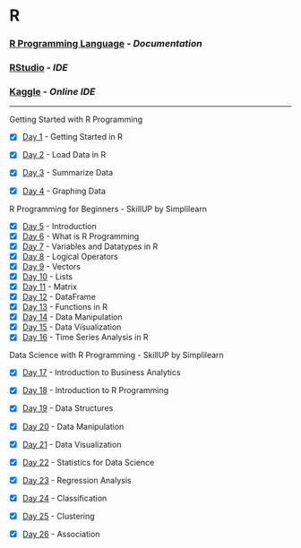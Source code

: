 # R 

### [R Programming Language](https://www.r-project.org/) - _Documentation_

### [RStudio](https://www.rstudio.com/) - _IDE_

### [Kaggle](https://www.kaggle.com/) - _Online IDE_

---

Getting Started with R Programming

- [x] [Day 1](https://www.kaggle.com/code/ameythakur20/day-1-getting-started-in-r) - Getting Started in R
- [x] [Day 2](https://www.kaggle.com/code/ameythakur20/day-2-load-data-into-r/notebook) - Load Data in R
- [x] [Day 3](https://www.kaggle.com/ameythakur20/day-3-summarize-data) - Summarize Data
- [x] [Day 4](https://www.kaggle.com/ameythakur20/day-4-graphing-data) - Graphing Data


R Programming for Beginners - SkillUP by Simplilearn

- [x] [Day 5](https://www.r-project.org/about.html) - Introduction
- [x] [Day 6](https://www.w3schools.com/r/r_intro.asp) - What is R Programming
- [x] [Day 7](https://www.kaggle.com/code/megasatish/variables-and-datatype-in-r) - Variables and Datatypes in R
- [x] [Day 8](https://www.kaggle.com/code/megasatish/variables-and-datatype-in-r) - Logical Operators
- [x] [Day 9](https://www.kaggle.com/code/megasatish/vectors-lists-matrix-in-r) - Vectors
- [x] [Day 10](https://www.kaggle.com/code/megasatish/vectors-lists-matrix-in-r) - Lists
- [x] [Day 11](https://www.kaggle.com/code/megasatish/vectors-lists-matrix-in-r) - Matrix
- [x] [Day 12](https://www.kaggle.com/code/megasatish/dataframes-data-visualization) - DataFrame
- [x] [Day 13](https://www.kaggle.com/code/megasatish/functions-in-r) - Functions in R
- [x] [Day 14](https://www.kaggle.com/code/megasatish/data-manipulation-in-r) - Data Manipulation
- [x] [Day 15](https://www.kaggle.com/code/megasatish/data-visualization) - Data Visualization
- [x] [Day 16](https://www.kaggle.com/code/megasatish/time-series-analysis-in-r) - Time Series Analysis in R

Data Science with R Programming - SkillUP by Simplilearn

- [x] [Day 17](https://www.coursicle.com/umn/courses/MSBA/6130/) - Introduction to Business Analytics
- [x] [Day 18](https://www.r-project.org/about.html) - Introduction to R Programming
- [x] [Day 19](https://www.kaggle.com/code/megasatish/vectors-lists-matrix-in-r) - Data Structures
- [x] [Day 20](https://www.kaggle.com/code/megasatish/data-manipulation-in-r) - Data Manipulation
- [x] [Day 21](https://www.kaggle.com/code/ameythakur20/data-visualization-in-r) - Data Visualization
- [x] [Day 22](https://towardsdatascience.com/fundamentals-of-statistics-for-data-scientists-and-data-analysts-69d93a05aae7) - Statistics for Data Science 
- [x] [Day 23](https://www.kaggle.com/code/megasatish/regression-analysis) - Regression Analysis
- [x] [Day 24](https://www.kaggle.com/code/megasatish/classification) - Classification
- [x] [Day 25](https://www.statmethods.net/advstats/cluster.html) - Clustering
- [x] [Day 26](https://www.kaggle.com/code/megasatish/association) - Association

